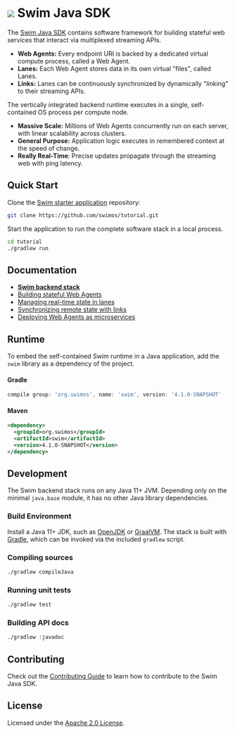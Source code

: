 # <a href="https://www.swimos.org"><img src="https://docs.swimos.org/readme/breach-marlin-blue-wide.svg"></a> Swim Java SDK

The [Swim Java SDK][backend] contains software framework for building stateful
web services that interact via multiplexed streaming APIs.

- **Web Agents:** Every endpoint URI is backed by a dedicated virtual compute
  process, called a Web Agent.
- **Lanes:** Each Web Agent stores data in its own virtual "files", called Lanes.
- **Links:** Lanes can be continuously synchronized by dynamically "linking"
  to their streaming APIs.

The vertically integrated backend runtime executes in a single, self-contained
OS process per compute node.

- **Massive Scale:** Millions of Web Agents concurrently run on each server,
  with linear scalability across clusters.
- **General Purpose:** Application logic executes in remembered context at
  the speed of change.
- **Really Real-Time**: Precise updates propagate through the streaming web
  with ping latency.

## Quick Start

Clone the [Swim starter application][tutorial]
repository:

```sh
git clone https://github.com/swimos/tutorial.git
```

Start the application to run the complete software stack in a local process.

```sh
cd tutorial
./gradlew run
```

## Documentation

- **[Swim backend stack][backend]**
- [Building stateful Web Agents][web-agents]
- [Managing real-time state in lanes][lanes]
- [Synchronizing remote state with links][links]
- [Deploying Web Agents as microservices][planes]

## Runtime

To embed the self-contained Swim runtime in a Java application,
add the `swim` library as a dependency of the project.

#### Gradle

```groovy
compile group: 'org.swimos', name: 'swim', version: '4.1.0-SNAPSHOT'
```

#### Maven

```xml
<dependency>
  <groupId>org.swimos</groupId>
  <artifactId>swim</artifactId>
  <version>4.1.0-SNAPSHOT</version>
</dependency>
```

## Development

The Swim backend stack runs on any Java 11+ JVM. Depending only on the minimal
`java.base` module, it has no other Java library dependencies.

### Build Environment

Install a Java 11+ JDK, such as [OpenJDK][openjdk] or [GraalVM][graalvm].
The stack is built with [Gradle][gradle], which can be invoked via the
included `gradlew` script.

### Compiling sources

```sh
./gradlew compileJava
```

### Running unit tests

```sh
./gradlew test
```

### Building API docs

```sh
./gradlew :javadoc
```

## Contributing

Check out the [Contributing Guide][contributing] to learn how to contribute
to the Swim Java SDK.

## License

Licensed under the [Apache 2.0 License][license].

[tutorial]: https://www.swimos.org/tutorials/transit.html
[backend]: https://www.swimos.org/reference/index.html
[web-agents]: https://www.swimos.org/reference/web-agents.html
[lanes]: https://www.swimos.org/reference/lanes.html
[links]: https://www.swimos.org/reference/links.html
[planes]: https://www.swimos.org/reference/planes.html
[openjdk]: https://openjdk.java.net
[graalvm]: https://www.graalvm.org/downloads/
[gradle]: https://gradle.org
[contributing]: CONTRIBUTING.md
[license]: LICENSE
